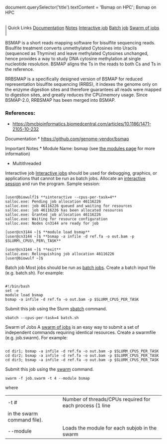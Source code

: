 

document.querySelector('title').textContent = 'Bsmap on HPC';
Bsmap on HPC


|  |
| --- |
| 
Quick Links
[Documentation](#doc)
[Notes](#notes)
[Interactive job](#int) 
[Batch job](#sbatch) 
[Swarm of jobs](#swarm) 
 |

  BSMAP is a short reads mapping software for bisulfite sequencing reads. Bisulfite 
 treatment converts unmethylated Cytosines into Uracils (sequenced as Thymine) 
 and leave methylated Cytosines unchanged, hence provides a way to study 
 DNA cytosine methylation at single nucleotide resolution. BSMAP aligns the 
 Ts in the reads to both Cs and Ts in the reference. 


RRBSMAP is a specifically designed version of BSMAP for reduced representation 
 bisulfite sequencing (RRBS), it indexes the genome only on the enzyme digestion 
 sites and therefore guarantees all reads were mapped to digestion sites, 
 and greatly reduces the CPU/memory usage. Since BSMAP-2.0, RRBSMAP has been 
 merged into BSMAP.



### References:

 * <https://bmcbioinformatics.biomedcentral.com/articles/10.1186/1471-2105-10-232>


Documentation * <https://github.com/genome-vendor/bsmap>



Important Notes * Module Name: bsmap (see [the modules 
 page](/apps/modules.html) for more information)
* Multithreaded





Interactive job
[Interactive jobs](/docs/userguide.html#int) should be used for debugging, graphics, or applications that cannot be run as batch jobs.
Allocate an [interactive session](/docs/userguide.html#int) and run the program. Sample session:



```

[user@biowulf]$ **sinteractive --cpus-per-task=4**
salloc.exe: Pending job allocation 46116226
salloc.exe: job 46116226 queued and waiting for resources
salloc.exe: job 46116226 has been allocated resources
salloc.exe: Granted job allocation 46116226
salloc.exe: Waiting for resource configuration
salloc.exe: Nodes cn3144 are ready for job

[user@cn3144 ~]$ **module load bsmap**
[user@cn3144 ~]$ **bsmap -a infile -d ref.fa -o out.bam -p $SLURM\_CPUS\_PER\_TASK**

[user@cn3144 ~]$ **exit**
salloc.exe: Relinquishing job allocation 46116226
[user@biowulf ~]$

```




Batch job
Most jobs should be run as [batch jobs](/docs/userguide.html#submit).
Create a batch input file (e.g. batch.sh). For example:



```

#!/bin/bash
set -e
module load bsmap
bsmap -a infile -d ref.fa -o out.bam -p $SLURM_CPUS_PER_TASK
```

Submit this job using the Slurm [sbatch](/docs/userguide.html) command.



```
sbatch --cpus-per-task=4 batch.sh
```

Swarm of Jobs 
A [swarm of jobs](/apps/swarm.html) is an easy way to submit a set of independent commands requiring identical resources.
Create a swarmfile (e.g. job.swarm). For example:



```

cd dir1; bsmap -a infile -d ref.fa -o out.bam -p $SLURM_CPUS_PER_TASK
cd dir2; bsmap -a infile -d ref.fa -o out.bam -p $SLURM_CPUS_PER_TASK
cd dir3; bsmap -a infile -d ref.fa -o out.bam -p $SLURM_CPUS_PER_TASK

```

Submit this job using the [swarm](/apps/swarm.html) command.



```
swarm -f job.swarm -t 4 --module bsmap
```

where
 

|  |  |
| --- | --- |
| -t *#* | Number of threads/CPUs required for each process (1 line 
 in the swarm command file).  |
| --module  | Loads the module for each subjob in the swarm  |




